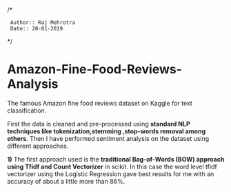 
/*

     Author:: Raj Mehrotra
     Date:: 20-01-2019
     
 */

# Amazon-Fine-Food-Reviews-Analysis
The famous Amazon fine food reviews dataset on Kaggle for text classification.

First the data is cleaned and pre-processed using **standard NLP techniques like tokenization,stemming ,stop-words removal among others**.  Then I have performed sentiment analysis on the dataset using different approaches.  

**1)** The first approach used is the **traditional Bag-of-Words (BOW) approach using Tfidf and Count Vectorizer** in scikit. In this case the word level tfidf vectorizer using the Logistic Regression gave best results for me with an accuracy of about a little more than 86%.
